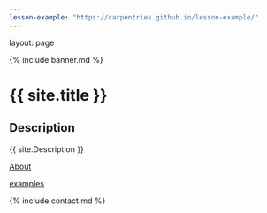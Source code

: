 ```yaml
---
lesson-example: "https://carpentries.github.io/lesson-example/"
---
```

layout: page

{% include banner.md %}

# {{ site.title }}


## Description
{{ site.Description }}

[About](About.md)

[examples]({{page.lesson.example}})


{% include contact.md %}


